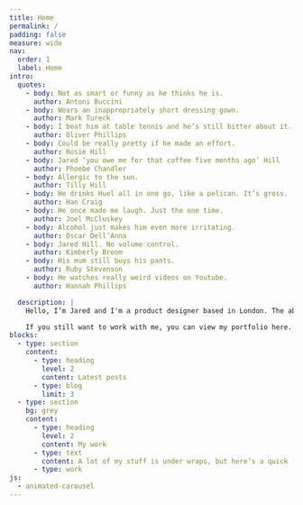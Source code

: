```yaml
---
title: Home
permalink: /
padding: false
measure: wide
nav:
  order: 1
  label: Home
intro:
  quotes:
    - body: Not as smart or funny as he thinks he is.
      author: Antoni Buccini
    - body: Wears an inappropriately short dressing gown.
      author: Mark Tureck
    - body: I beat him at table tennis and he’s still bitter about it.
      author: Oliver Phillips
    - body: Could be really pretty if he made an effort.
      author: Rosie Hill
    - body: Jared ‘you owe me for that coffee five months ago’ Hill
      author: Phoebe Chandler
    - body: Allergic to the sun.
      author: Tilly Hill
    - body: He drinks Huel all in one go, like a pelican. It’s gross.
      author: Han Craig
    - body: He once made me laugh. Just the one time.
      author: Joel McCluskey
    - body: Alcohol just makes him even more irritating.
      author: Oscar Dell’Anna
    - body: Jared Hill. No volume control.
      author: Kimberly Broom
    - body: His mum still buys his pants.
      author: Ruby Stevenson
    - body: He watches really weird videos on Youtube.
      author: Hannah Phillips

  description: |
    Hello, I’m Jared and I'm a product designer based in London. The above quotes are real: in the name of transparency, I asked the people closest to me to describe my worst qualities.

    If you still want to work with me, you can view my portfolio here.
blocks:
  - type: section
    content:
      - type: heading
        level: 2
        content: Latest posts
      - type: blog
        limit: 3
  - type: section
    bg: grey
    content:
      - type: heading
        level: 2
        content: My work
      - type: text
        content: A lot of my stuff is under wraps, but here’s a quick (and whitelabelled) look at what I’ve done.
      - type: work
js:
  - animated-carousel
---
```

